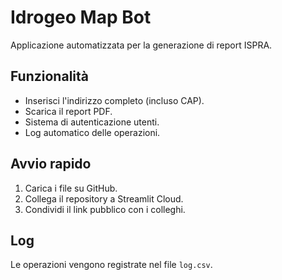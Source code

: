 # Idrogeo Map Bot

Applicazione automatizzata per la generazione di report ISPRA.

## Funzionalità
- Inserisci l'indirizzo completo (incluso CAP).
- Scarica il report PDF.
- Sistema di autenticazione utenti.
- Log automatico delle operazioni.

## Avvio rapido
1. Carica i file su GitHub.
2. Collega il repository a Streamlit Cloud.
3. Condividi il link pubblico con i colleghi.

## Log
Le operazioni vengono registrate nel file `log.csv`.